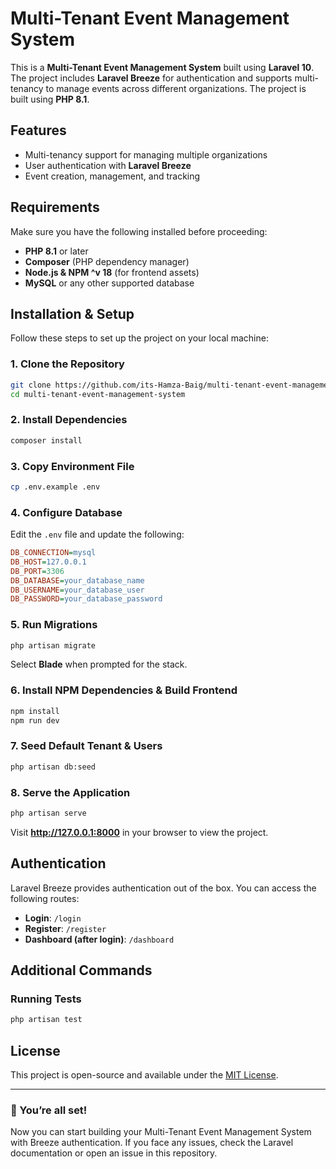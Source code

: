 # Multi-Tenant Event Management System

This is a **Multi-Tenant Event Management System** built using **Laravel 10**. The project includes **Laravel Breeze** for authentication and supports multi-tenancy to manage events across different organizations. The project is built using **PHP 8.1**.

## Features
- Multi-tenancy support for managing multiple organizations
- User authentication with **Laravel Breeze**
- Event creation, management, and tracking  

## Requirements

Make sure you have the following installed before proceeding:

- **PHP 8.1** or later
- **Composer** (PHP dependency manager)
- **Node.js & NPM ^v 18** (for frontend assets)
- **MySQL** or any other supported database

## Installation & Setup

Follow these steps to set up the project on your local machine:

### 1. Clone the Repository
```bash
git clone https://github.com/its-Hamza-Baig/multi-tenant-event-management-system.git
cd multi-tenant-event-management-system
```

### 2. Install Dependencies
```bash
composer install
```

### 3. Copy Environment File
```bash
cp .env.example .env
```


### 4. Configure Database
Edit the `.env` file and update the following:
```ini
DB_CONNECTION=mysql
DB_HOST=127.0.0.1
DB_PORT=3306
DB_DATABASE=your_database_name
DB_USERNAME=your_database_user
DB_PASSWORD=your_database_password
```

### 5. Run Migrations
```bash
php artisan migrate
```
 
Select **Blade** when prompted for the stack.

### 6. Install NPM Dependencies & Build Frontend
```bash
npm install
npm run dev
```

### 7. Seed Default Tenant & Users
```bash
php artisan db:seed
```

### 8. Serve the Application
```bash
php artisan serve
```
Visit **http://127.0.0.1:8000** in your browser to view the project.
 

## Authentication
Laravel Breeze provides authentication out of the box. You can access the following routes:

- **Login**: `/login`
- **Register**: `/register`
- **Dashboard (after login)**: `/dashboard`

## Additional Commands

### Running Tests
```bash
php artisan test
```
 

## License
This project is open-source and available under the [MIT License](LICENSE).

---

### 🎉 You’re all set!
Now you can start building your Multi-Tenant Event Management System with Breeze authentication. If you face any issues, check the Laravel documentation or open an issue in this repository.

